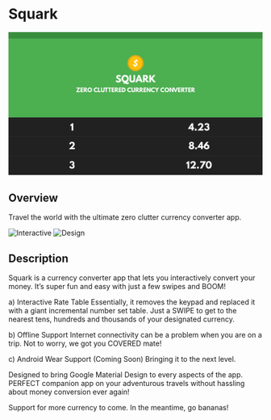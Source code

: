 # Squark

![Overview Header](/screenshots/0_header.png?raw=true "Overview Header")

## Overview
Travel the world with the ultimate zero clutter currency converter app.

![Interactive](/screenshots/1_interactive.png?raw=true "Interactive")
![Design](/screenshots/2_design.png?raw=true "Design")

## Description
Squark is a currency converter app that lets you interactively convert your money. It’s super fun and easy with just a few swipes and BOOM!

a) Interactive Rate Table
Essentially, it removes the keypad and replaced it with a giant incremental number set table. Just a SWIPE to get to the nearest tens, hundreds and thousands of your designated currency.

b) Offline Support
Internet connectivity can be a problem when you are on a trip. Not to worry, we got you COVERED mate!

c) Android Wear Support (Coming Soon)
Bringing it to the next level.

Designed to bring Google Material Design to every aspects of the app. PERFECT companion app on your adventurous travels without hassling about money conversion ever again!

Support for more currency to come. In the meantime, go bananas!
